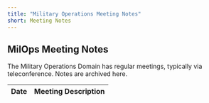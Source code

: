 ```yaml
---
title: "Military Operations Meeting Notes"
short: Meeting Notes
---
```


## MilOps Meeting Notes

The Military Operations Domain has regular meetings, typically via teleconference. Notes are archived here.

| Date | Meeting Description |
| --- | --- |

